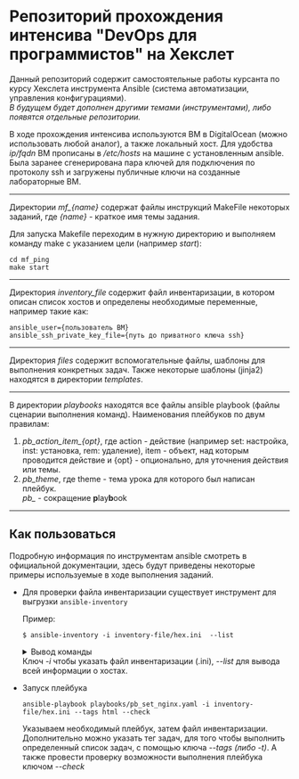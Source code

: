 # Репозиторий прохождения интенсива "DevOps для программистов" на Хекслет

Данный репозиторий содержит самостоятельные работы курсанта по курсу Хекслета инструмента Ansible (система автоматизации, управления конфигурациями).\
*В будущем будет дополнен другими темами (инструментами), либо появятся отдельные репозитории.*

В ходе прохождения интенсива используются ВМ в DigitalOcean (можно использовать любой аналог), а также локальный хост.
Для удобства *ip/fqdn* ВМ прописаны в */etc/hosts* на машине с установленным ansible. Была заранее сгенерирована пара ключей для подключения по протоколу ssh и загружены публичные ключи на созданные лабораторные ВМ.
<hr>
Директории <i>mf_{name}</i> содержат файлы инструкций MakeFile некоторых заданий, где <i>{name}</i> - краткое имя темы задания.

Для запуска Makefile переходим в нужную директорию и выполняем команду make с указанием цели (например *start*):

```
cd mf_ping
make start
```
<hr>
Директория <i>inventory_file</i> содержит файл инвентаризации, в котором описан список хостов и определены необходимые переменные, например такие как:

```
ansible_user={пользователь ВМ}
ansible_ssh_private_key_file={путь до приватного ключа ssh}
```
<hr>
Директория <i>files</i> содержит вспомогательные файлы, шаблоны для выполнения конкретных задач. Также некоторые шаблоны (jinja2) находятся в директории <i>templates</i>.
<hr>
В директории <i>playbooks</i> находятся все файлы ansible playbook (файлы сценарии выполнения команд).
Наименования плейбуков по двум правилам:

1. <i>pb_action_item_{opt}</i>, где action - действие (например set: настройка, inst: установка, rem: удаление), item - объект, над которым проводится действие и {opt} - опционально, для уточнения действия или темы.
2. <i>pb_theme</i>, где theme - тема урока для которого был написан плейбук.\
    <i>pb_</i> - сокращение <b>p</b>lay<b>b</b>ook

<hr>

## Как пользоваться 
Подробную информация по инструментам ansible смотреть в официальной документации, здесь будут приведены некоторые примеры используемые в ходе выполнения заданий.

- Для проверки файла инвентаризации существует инструмент для выгрузки `ansible-inventory`

    Пример:
    ```
    $ ansible-inventory -i inventory-file/hex.ini  --list
    ```
    <details><summary>Вывод команды</summary>
    
    ```
    $ ansible-inventory -i inventory-file/hex.ini  --list
    {
        "_meta": {
            "hostvars": {
                "hex-do1": {
                    "ansible_ssh_private_key_file": "~/.ssh/hexdo",
                    "ansible_user": "root",
                    "server_name": "websrv"
                },
                "hex-do2": {
                    "ansible_ssh_private_key_file": "~/.ssh/hexdo",
                    "ansible_user": "root",
                    "server_name": "appsrv"
                },
                "hex-do3-cent": {
                    "ansible_ssh_private_key_file": "~/.ssh/hexdo",
                    "ansible_user": "root",
                    "server_name": "centos-srv"
                },
                "hex-do4-deb": {
                    "ansible_ssh_private_key_file": "~/.ssh/hexdo",
                    "ansible_user": "root"
                }
            }
        },
        "all": {
            "children": [
                "allservs",
                "buntuhttp",
                "debcent",
                "servs",
                "ungrouped"
            ]
        },
        "allservs": {
            "children": [
                "appserv",
                "cents",
                "deb",
                "webserv"
            ]
        },
        "appserv": {
            "hosts": [
                "hex-do2"
            ]
        },
        "buntuhttp": {
            "children": [
                "appserv",
                "webserv"
            ]
        },
        "cents": {
            "hosts": [
                "hex-do3-cent"
            ]
        },
        "deb": {
            "hosts": [
                "hex-do4-deb"
            ]
        },
        "debcent": {
            "children": [
                "cents",
                "deb"
            ]
        },
        "servs": {
            "children": [
                "appserv",
                "webserv"
            ]
        },
        "webserv": {
            "hosts": [
                "hex-do1"
            ]
        }
    }
    ```
    </details>
    Ключ <i>-i</i> чтобы указать файл инвентаризации (.ini), <i>--list</i> для вывода всей информации о хостах.

- Запуск плейбука
    
    ```
    ansible-playbook playbooks/pb_set_nginx.yaml -i inventory-file/hex.ini --tags html --check
    ```
    Указываем необходимый плейбук, затем файл инвентаризации. Дополнительно можно указать тег задач, для того чтобы выполнить определенный список задач, с помощью ключа <i>--tags (либо -t)</i>. А также провести проверку возможности выполнения плейбука ключом <i>--check</i>